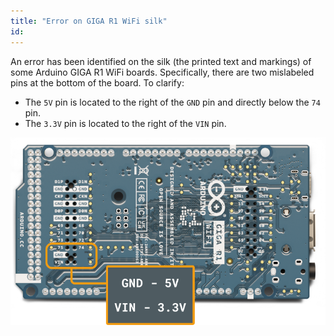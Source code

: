 ```yaml
---
title: "Error on GIGA R1 WiFi silk"
id: 
---
```


An error has been identified on the silk (the printed text and markings) of some Arduino GIGA R1 WiFi boards. Specifically, there are two mislabeled pins at the bottom of the board. To clarify:

* The `5V` pin is located to the right of the `GND` pin and directly below the `74` pin.
* The `3.3V` pin is located to the right of the `VIN` pin.

![Corrected Arduino GIGA R1 WiFi markings. Highlighted are the 5V pin (right of GND and below 74) and the 3.3V pin (right of VIN).](img/GIGA-R1-Silk-warning.png)
